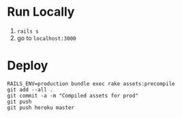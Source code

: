 # Run Locally
1. ``rails s``
2. go to ``localhost:3000``

# Deploy
````
RAILS_ENV=production bundle exec rake assets:precompile
git add --all .
git commit -a -m "Compiled assets for prod"
git push
git push heroku master
````